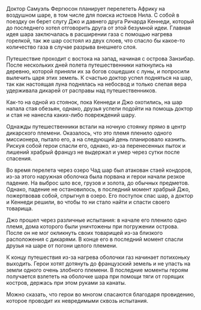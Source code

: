 Доктор Самуэль Фергюсон планирует перелететь Африку на воздушном шаре, в том числе для поиска истоков Нила. С собой в поездку он берет слугу Джо и давнего друга Ричарда Кеннеди, который до последнего хотел отговорить друга от этой безумной идеи. Главная идея шара заключалась в расширении газа с помощью нагрева горелкой, так же шар состоял из двух слоев, что спасло бы какое-то количество газа в случае разрыва внешнего слоя.

Путешествие проходит с востока на запад, начиная с острова Занзибар. После нескольких дней полета путешественники наткнулись на деревню, которой приняли их за богов сошедших с луны, и попросили вылечить царя этих земель. К счастью доктор успел подняться на шар, так как настоящая луна поднялась на небосвод и только слепая вера удерживала дикарей от расправы над путешественников.

Как-то на одной из стоянок, пока Кеннеди и Джо охотились, на шар напала стая обезьян, однако, друзья успели подойти на помощь доктор и стая не нанесла каких-либо повреждений шару.

Однажды путешественники встали на ночную стоянку прямо в центр дикарского племени. Оказалось, что это племя пленило одного миссионера, пытало его, а на следующий день планировало казнить. Рискуя собой герои спасли его, однако, из-за перенесенных пыток и лишений храбрый француз не выдержал и умер через сутки после спасения.

Во время перелета через озеро Чад шар был атакован стаей кондоров, из-за этого наружная оболочка была порвана и герои начали резкое падение. На выброс шло все, грузов и золота, до обычных предметов. Однако, падение не остановилось, в последний момент храбрый Джо, пожертвовав собой, спрыгнул в озеро. Его поступок спас шар, а доктор и Кеннеди решили, во чтобы то ни стало найти и спасти своего товарища.

Джо прошел через различные испытания: в начале его пленило одно племя, дома которого были уничтожены при погружении острова. После он не мог окликнуть своих товарищей из-за близкого расположения с дикарями. В конце его в последний момент спасли друзья на шаре от погони целого племени.

К концу путешествия из-за нагрева оболочки газ начинает потихоньку выходить. Герои хотят дотянуть до французский земель и не упасть на земли одного очень злобного племени. В последние моменты героям получается взлететь на оболочке шара при помощи тяги от горящих костров, держась при этом руками за канаты.

Можно сказать, что герои во многом спасаются благодаря провидению, которое проводит их невредимыми сквозь испытания.